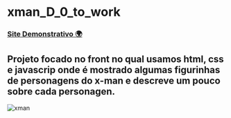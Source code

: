# xman_D_0_to_work
### <a href="https://mjssantana.github.io/xman_D_0_to_work/">__Site Demonstrativo 🌍__</a>
## Projeto focado no front no qual usamos html, css e javascrip onde é mostrado algumas figurinhas de personagens do x-man e descreve um pouco sobre cada personagen.
![xman](https://github.com/Mjssantana/xman_D_0_to_work/assets/79227431/ffd9490d-50a6-4b9b-853f-fce020479797)
